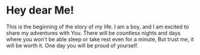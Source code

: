 # Hey dear Me!

This is the beginning of the story of my life. I am a boy, and I am excited to share my adventures with You. 
There will be countless nights and days where you won't be able sleep or take rest even for a minute, But trust me, it will be worth it.
One day you will be proud of yourself.